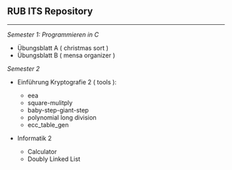 **RUB ITS Repository**
-
---
*Semester 1: Programmieren in C*

 - Übungsblatt A ( christmas sort ) 
 - Übungsblatt B ( mensa organizer )

*Semester 2*

 - Einführung Kryptografie 2 ( tools ):
   - eea
   - square-mulitply
   - baby-step-giant-step
   - polynomial long division
   - ecc_table_gen

 - Informatik 2
   - Calculator
   - Doubly Linked List
 
